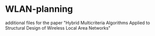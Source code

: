 # WLAN-planning
additional files for the paper "Hybrid Multicriteria Algorithms Applied to Structural Design of Wireless Local Area Networks"
